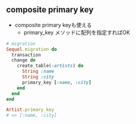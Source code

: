 ## composite primary key

* composite primary keyも使える
  * primary_key メソッドに配列を指定すればOK

```ruby
# migration
Sequel.migration do
  transaction
  change do
    create_table(:artists) do
      String :name
      String :city
      primary_key [:name, :city]
    end
  end
end
```

```ruby
Artist.primary_key
# => [:name, :city]
```
